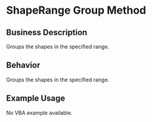 # ShapeRange Group Method

## Business Description
Groups the shapes in the specified range.

## Behavior
Groups the shapes in the specified range.

## Example Usage
No VBA example available.